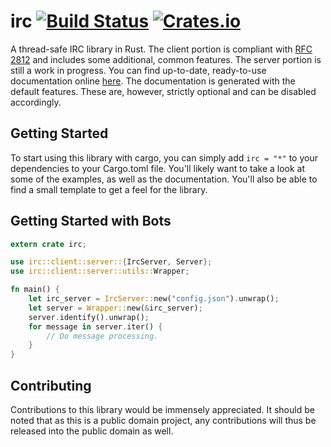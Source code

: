 # irc [![Build Status](https://travis-ci.org/aatxe/irc.svg?branch=master)](https://travis-ci.org/aatxe/irc) [![Crates.io](https://img.shields.io/crates/v/irc.svg)](https://crates.io/crates/irc) #
A thread-safe IRC library in Rust. The client portion is compliant with 
[RFC 2812](http://tools.ietf.org/html/rfc2812) and includes some additional, common features. The 
server portion is still a work in progress. You can find up-to-date, ready-to-use documentation 
online [here](http://aatxe.github.io/irc/irc/). The documentation is generated with the 
default features. These are, however, strictly optional and can be disabled accordingly. 

## Getting Started ##

To start using this library with cargo, you can simply add `irc = "*"` to your dependencies to your
Cargo.toml file. You'll likely want to take a look at some of the examples, as well as the 
documentation. You'll also be able to find a small template to get a feel for the library.

## Getting Started with Bots ##

```rust
extern crate irc;

use irc::client::server::{IrcServer, Server};
use irc::client::server::utils::Wrapper;

fn main() {
    let irc_server = IrcServer::new("config.json").unwrap();
    let server = Wrapper::new(&irc_server);
    server.identify().unwrap();
    for message in server.iter() {
        // Do message processing.
    }
}
```

## Contributing ##
Contributions to this library would be immensely appreciated. It should be noted that as this is a
public domain project, any contributions will thus be released into the public domain as well.
